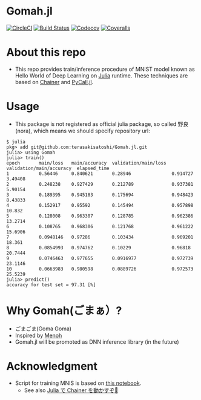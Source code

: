 # Gomah.jl

[![CircleCI](https://circleci.com/gh/terasakisatoshi/Gomah.jl/tree/master.svg?style=svg)](https://circleci.com/gh/terasakisatoshi/Gomah.jl/tree/master)
[![Build Status](https://travis-ci.org/terasakisatoshi/Gomah.jl.svg?branch=master)](https://travis-ci.org/terasakisatoshi/Gomah.jl)
[![Codecov](https://codecov.io/gh/terasakisatoshi/Gomah.jl/branch/master/graph/badge.svg)](https://codecov.io/gh/terasakisatoshi/Gomah.jl)
[![Coveralls](https://coveralls.io/repos/github/terasakisatoshi/Gomah.jl/badge.svg?branch=master)](https://coveralls.io/github/terasakisatoshi/Gomah.jl?branch=master)


# About this repo

- This repo provides train/inference procedure of MNIST model known as Hello World of Deep Learning on [Julia](https://julialang.org/) runtime.
These techniques are based on [Chainer](https://chainer.org/) and [PyCall.jl](https://github.com/JuliaPy/PyCall.jl).

# Usage

- This package is not registered as official julia package, so called 野良(nora), which means we should specify repository url:

```
$ julia
pkg> add git@github.com:terasakisatoshi/Gomah.jl.git
julia> using Gomah
julia> train()
epoch       main/loss   main/accuracy  validation/main/loss  validation/main/accuracy  elapsed_time
1           0.56446     0.840621       0.28946               0.914727                  3.49408       
2           0.248238    0.927429       0.212789              0.937381                  5.90154       
3           0.189395    0.945183       0.175694              0.948423                  8.43833       
4           0.152917    0.95592        0.145494              0.957898                  10.832        
5           0.128008    0.963307       0.128785              0.962386                  13.2714       
6           0.108765    0.968306       0.121768              0.961222                  15.6906       
7           0.0948146   0.97286        0.103434              0.969201                  18.361        
8           0.0854993   0.974762       0.10229               0.96818                   20.7444       
9           0.0746463   0.977655       0.0916977             0.972739                  23.1146       
10          0.0663983   0.980598       0.0889726             0.972573                  25.5239    
julia> predict()
accuracy for test set = 97.31 [%]
```

# Why Gomah(ごまぁ）?

- ごまごま(Goma Goma)
- Inspired by [Menoh](https://github.com/pfnet-research/menoh)
- Gomah.jl will be promoted as DNN inference library (in the future)

# Acknowledgment

- Script for training MNIS is based on [this notebook](https://gist.github.com/regonn/d2acf5a20a1b3ec34d8e483af510b4a3).
  - See also [Julia で Chainer を動かすぞ💪](https://speakerdeck.com/regonn/julia-de-chainer-wodong-kasuzo?slide=2)
